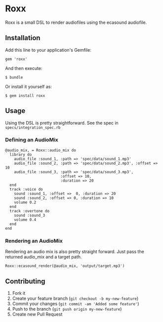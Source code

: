 # Roxx

Roxx is a small DSL to render audiofiles using the ecasound audiofile.

## Installation

Add this line to your application's Gemfile:

    gem 'roxx'

And then execute:

    $ bundle

Or install it yourself as:

    $ gem install roxx

## Usage

Using the DSL is pretty straightforward. See the spec in `specs/integration_spec.rb`

### Defining an AudioMix

    @audio_mix, = Roxx::audio_mix do 
      library do
        audio_file :sound_1, :path => 'spec/data/sound_1.mp3'
        audio_file :sound_2, :path => 'spec/data/sound_2.mp3', :offset => 10
        audio_file :sound_3, :path => 'spec/data/sound_3.mp3', 
                             :offset => 10,
                             :duration => 20
      end
      track :voice do
        sound :sound_1, :offset =>  0, :duration => 20
        sound :sound_2, :offset => 0, :duration => 10
        volume 0.2
      end
      track :overtone do
        sound :sound_3
        volume 0.4
      end
    end

### Rendering an AudioMix

Rendering an audio mix is also pretty straight forward. Just pass the returned audio\_mix
and a target path.

    Roxx::ecasound_render(@audio_mix, 'output/target.mp3')

## Contributing

1. Fork it
2. Create your feature branch (`git checkout -b my-new-feature`)
3. Commit your changes (`git commit -am 'Added some feature'`)
4. Push to the branch (`git push origin my-new-feature`)
5. Create new Pull Request

